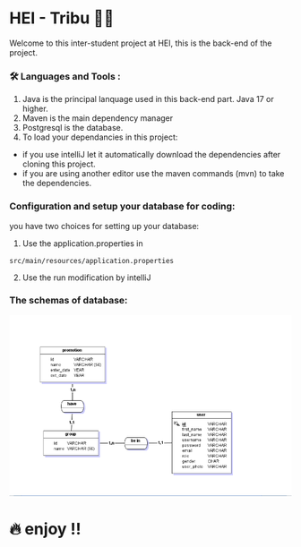 # HEI - Tribu :man_technologist:

Welcome to this inter-student project at HEI, this is the back-end of the project.

### :hammer_and_wrench: Languages and Tools :

1. Java is the principal lanquage used in this back-end part. Java 17 or higher.
2. Maven is the main dependency manager 
3. Postgresql is the database.
4. To load your dependancies in this project:
<ul>
    <li>if you use intelliJ let it automatically download the dependencies after cloning this project.</li>
    <li>if you are using another editor use the maven commands (mvn) to take the dependencies.</li>
</ul>

### Configuration and setup your database for coding:

you have two choices for setting up your database:

1. Use the application.properties in

```
src/main/resources/application.properties
```

2. Use the run modification by intelliJ

### The schemas of database:
<div width="150" height="150">
    <img src="docs/hei-tribu-database.png" />
</div>

# :fire: enjoy !!
